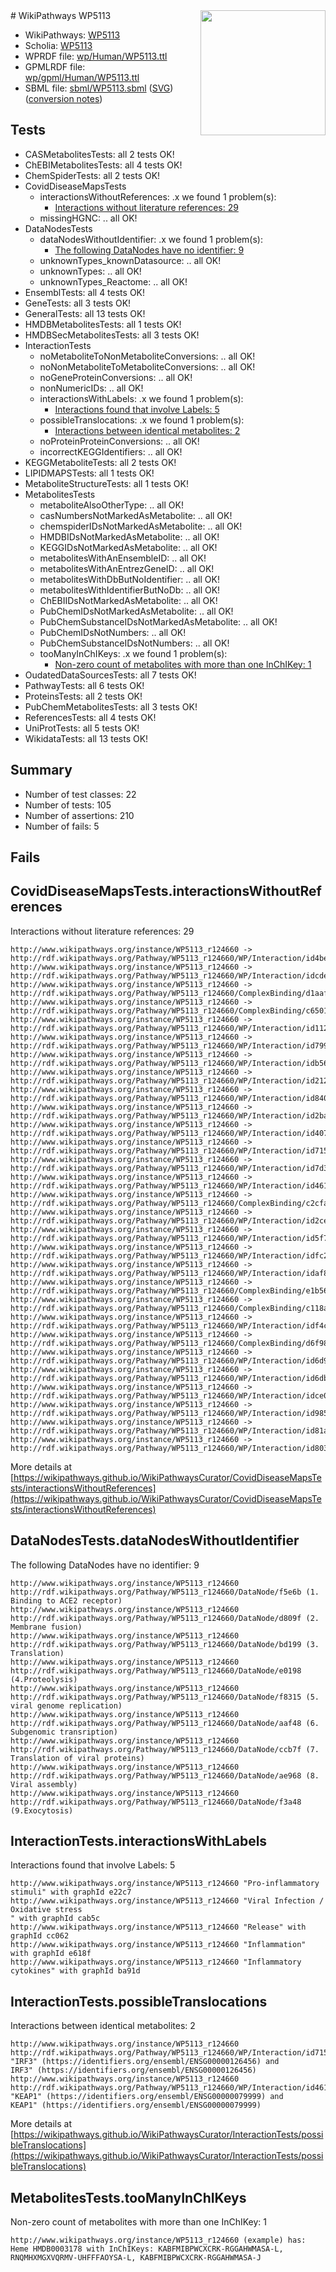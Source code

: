 <img style="float: right; width: 200px" src="../logo.png" />
# WikiPathways WP5113

* WikiPathways: [WP5113](https://identifiers.org/wikipathways:WP5113)
* Scholia: [WP5113](https://scholia.toolforge.org/wikipathways/WP5113)
* WPRDF file: [wp/Human/WP5113.ttl](../wp/Human/WP5113.ttl)
* GPMLRDF file: [wp/gpml/Human/WP5113.ttl](../wp/gpml/Human/WP5113.ttl)
* SBML file: [sbml/WP5113.sbml](../sbml/WP5113.sbml) ([SVG](../sbml/WP5113.svg)) ([conversion notes](../sbml/WP5113.txt))

## Tests
* CASMetabolitesTests: all 2 tests OK!
* ChEBIMetabolitesTests: all 4 tests OK!
* ChemSpiderTests: all 2 tests OK!
* CovidDiseaseMapsTests
    * interactionsWithoutReferences: .x we found 1 problem(s):
        * [Interactions without literature references: 29](#9701cd09)
    * missingHGNC: .. all OK!
* DataNodesTests
    * dataNodesWithoutIdentifier: .x we found 1 problem(s):
        * [The following DataNodes have no identifier: 9](#d2d32fa8)
    * unknownTypes_knownDatasource: .. all OK!
    * unknownTypes: .. all OK!
    * unknownTypes_Reactome: .. all OK!
* EnsemblTests: all 4 tests OK!
* GeneTests: all 3 tests OK!
* GeneralTests: all 13 tests OK!
* HMDBMetabolitesTests: all 1 tests OK!
* HMDBSecMetabolitesTests: all 3 tests OK!
* InteractionTests
    * noMetaboliteToNonMetaboliteConversions: .. all OK!
    * noNonMetaboliteToMetaboliteConversions: .. all OK!
    * noGeneProteinConversions: .. all OK!
    * nonNumericIDs: .. all OK!
    * interactionsWithLabels: .x we found 1 problem(s):
        * [Interactions found that involve Labels: 5](#630d267c)
    * possibleTranslocations: .x we found 1 problem(s):
        * [Interactions between identical metabolites: 2](#d59038c5)
    * noProteinProteinConversions: .. all OK!
    * incorrectKEGGIdentifiers: .. all OK!
* KEGGMetaboliteTests: all 2 tests OK!
* LIPIDMAPSTests: all 1 tests OK!
* MetaboliteStructureTests: all 1 tests OK!
* MetabolitesTests
    * metaboliteAlsoOtherType: .. all OK!
    * casNumbersNotMarkedAsMetabolite: .. all OK!
    * chemspiderIDsNotMarkedAsMetabolite: .. all OK!
    * HMDBIDsNotMarkedAsMetabolite: .. all OK!
    * KEGGIDsNotMarkedAsMetabolite: .. all OK!
    * metabolitesWithAnEnsembleID: .. all OK!
    * metabolitesWithAnEntrezGeneID: .. all OK!
    * metabolitesWithDbButNoIdentifier: .. all OK!
    * metabolitesWithIdentifierButNoDb: .. all OK!
    * ChEBIIDsNotMarkedAsMetabolite: .. all OK!
    * PubChemIDsNotMarkedAsMetabolite: .. all OK!
    * PubChemSubstanceIDsNotMarkedAsMetabolite: .. all OK!
    * PubChemIDsNotNumbers: .. all OK!
    * PubChemSubstanceIDsNotNumbers: .. all OK!
    * tooManyInChIKeys: .x we found 1 problem(s):
        * [Non-zero count of metabolites with more than one InChIKey: 1](#a4e4037e)
* OudatedDataSourcesTests: all 7 tests OK!
* PathwayTests: all 6 tests OK!
* ProteinsTests: all 2 tests OK!
* PubChemMetabolitesTests: all 3 tests OK!
* ReferencesTests: all 4 tests OK!
* UniProtTests: all 5 tests OK!
* WikidataTests: all 13 tests OK!


## Summary

* Number of test classes: 22
* Number of tests: 105
* Number of assertions: 210
* Number of fails: 5

## Fails

<a name="9701cd09" />

## CovidDiseaseMapsTests.interactionsWithoutReferences

Interactions without literature references: 29
```
http://www.wikipathways.org/instance/WP5113_r124660 -> http://rdf.wikipathways.org/Pathway/WP5113_r124660/WP/Interaction/id4bed82f3
http://www.wikipathways.org/instance/WP5113_r124660 -> http://rdf.wikipathways.org/Pathway/WP5113_r124660/WP/Interaction/idcdee20b6
http://www.wikipathways.org/instance/WP5113_r124660 -> http://rdf.wikipathways.org/Pathway/WP5113_r124660/ComplexBinding/d1aaf
http://www.wikipathways.org/instance/WP5113_r124660 -> http://rdf.wikipathways.org/Pathway/WP5113_r124660/ComplexBinding/c6501
http://www.wikipathways.org/instance/WP5113_r124660 -> http://rdf.wikipathways.org/Pathway/WP5113_r124660/WP/Interaction/id11298a73
http://www.wikipathways.org/instance/WP5113_r124660 -> http://rdf.wikipathways.org/Pathway/WP5113_r124660/WP/Interaction/id799a92c8
http://www.wikipathways.org/instance/WP5113_r124660 -> http://rdf.wikipathways.org/Pathway/WP5113_r124660/WP/Interaction/idb56611eb
http://www.wikipathways.org/instance/WP5113_r124660 -> http://rdf.wikipathways.org/Pathway/WP5113_r124660/WP/Interaction/id212b2183
http://www.wikipathways.org/instance/WP5113_r124660 -> http://rdf.wikipathways.org/Pathway/WP5113_r124660/WP/Interaction/id84003b63
http://www.wikipathways.org/instance/WP5113_r124660 -> http://rdf.wikipathways.org/Pathway/WP5113_r124660/WP/Interaction/id2ba69e50
http://www.wikipathways.org/instance/WP5113_r124660 -> http://rdf.wikipathways.org/Pathway/WP5113_r124660/WP/Interaction/id407b4cba
http://www.wikipathways.org/instance/WP5113_r124660 -> http://rdf.wikipathways.org/Pathway/WP5113_r124660/WP/Interaction/id715b17be
http://www.wikipathways.org/instance/WP5113_r124660 -> http://rdf.wikipathways.org/Pathway/WP5113_r124660/WP/Interaction/id7d319e35
http://www.wikipathways.org/instance/WP5113_r124660 -> http://rdf.wikipathways.org/Pathway/WP5113_r124660/WP/Interaction/id461dc676
http://www.wikipathways.org/instance/WP5113_r124660 -> http://rdf.wikipathways.org/Pathway/WP5113_r124660/ComplexBinding/c2cfa
http://www.wikipathways.org/instance/WP5113_r124660 -> http://rdf.wikipathways.org/Pathway/WP5113_r124660/WP/Interaction/id2ce067d0
http://www.wikipathways.org/instance/WP5113_r124660 -> http://rdf.wikipathways.org/Pathway/WP5113_r124660/WP/Interaction/id5f742b09
http://www.wikipathways.org/instance/WP5113_r124660 -> http://rdf.wikipathways.org/Pathway/WP5113_r124660/WP/Interaction/idfc2d23ef
http://www.wikipathways.org/instance/WP5113_r124660 -> http://rdf.wikipathways.org/Pathway/WP5113_r124660/WP/Interaction/idaf8188bc
http://www.wikipathways.org/instance/WP5113_r124660 -> http://rdf.wikipathways.org/Pathway/WP5113_r124660/ComplexBinding/e1b56
http://www.wikipathways.org/instance/WP5113_r124660 -> http://rdf.wikipathways.org/Pathway/WP5113_r124660/ComplexBinding/c118a
http://www.wikipathways.org/instance/WP5113_r124660 -> http://rdf.wikipathways.org/Pathway/WP5113_r124660/WP/Interaction/idf4c13a25
http://www.wikipathways.org/instance/WP5113_r124660 -> http://rdf.wikipathways.org/Pathway/WP5113_r124660/ComplexBinding/d6f98
http://www.wikipathways.org/instance/WP5113_r124660 -> http://rdf.wikipathways.org/Pathway/WP5113_r124660/WP/Interaction/id6d9630e
http://www.wikipathways.org/instance/WP5113_r124660 -> http://rdf.wikipathways.org/Pathway/WP5113_r124660/WP/Interaction/id6db3f655
http://www.wikipathways.org/instance/WP5113_r124660 -> http://rdf.wikipathways.org/Pathway/WP5113_r124660/WP/Interaction/idce0e5551
http://www.wikipathways.org/instance/WP5113_r124660 -> http://rdf.wikipathways.org/Pathway/WP5113_r124660/WP/Interaction/id985cf82a
http://www.wikipathways.org/instance/WP5113_r124660 -> http://rdf.wikipathways.org/Pathway/WP5113_r124660/WP/Interaction/id81a62627
http://www.wikipathways.org/instance/WP5113_r124660 -> http://rdf.wikipathways.org/Pathway/WP5113_r124660/WP/Interaction/id80337e77
```

More details at [https://wikipathways.github.io/WikiPathwaysCurator/CovidDiseaseMapsTests/interactionsWithoutReferences](https://wikipathways.github.io/WikiPathwaysCurator/CovidDiseaseMapsTests/interactionsWithoutReferences)

<a name="d2d32fa8" />

## DataNodesTests.dataNodesWithoutIdentifier

The following DataNodes have no identifier: 9
```
http://www.wikipathways.org/instance/WP5113_r124660 http://rdf.wikipathways.org/Pathway/WP5113_r124660/DataNode/f5e6b (1. Binding to ACE2 receptor)
http://www.wikipathways.org/instance/WP5113_r124660 http://rdf.wikipathways.org/Pathway/WP5113_r124660/DataNode/d809f (2. Membrane fusion)
http://www.wikipathways.org/instance/WP5113_r124660 http://rdf.wikipathways.org/Pathway/WP5113_r124660/DataNode/bd199 (3. Translation)
http://www.wikipathways.org/instance/WP5113_r124660 http://rdf.wikipathways.org/Pathway/WP5113_r124660/DataNode/e0198 (4.Proteolysis)
http://www.wikipathways.org/instance/WP5113_r124660 http://rdf.wikipathways.org/Pathway/WP5113_r124660/DataNode/f8315 (5. viral genome replication)
http://www.wikipathways.org/instance/WP5113_r124660 http://rdf.wikipathways.org/Pathway/WP5113_r124660/DataNode/aaf48 (6. Subgenomic transription)
http://www.wikipathways.org/instance/WP5113_r124660 http://rdf.wikipathways.org/Pathway/WP5113_r124660/DataNode/ccb7f (7. Translation of viral proteins)
http://www.wikipathways.org/instance/WP5113_r124660 http://rdf.wikipathways.org/Pathway/WP5113_r124660/DataNode/ae968 (8. Viral assembly)
http://www.wikipathways.org/instance/WP5113_r124660 http://rdf.wikipathways.org/Pathway/WP5113_r124660/DataNode/f3a48 (9.Exocytosis)
```

<a name="630d267c" />

## InteractionTests.interactionsWithLabels

Interactions found that involve Labels: 5
```
http://www.wikipathways.org/instance/WP5113_r124660 "Pro-inflammatory stimuli" with graphId e22c7
http://www.wikipathways.org/instance/WP5113_r124660 "Viral Infection /
Oxidative stress
" with graphId cab5c
http://www.wikipathways.org/instance/WP5113_r124660 "Release" with graphId cc062
http://www.wikipathways.org/instance/WP5113_r124660 "Inflammation" with graphId e618f
http://www.wikipathways.org/instance/WP5113_r124660 "Inflammatory cytokines" with graphId ba91d
```

<a name="d59038c5" />

## InteractionTests.possibleTranslocations

Interactions between identical metabolites: 2
```
http://www.wikipathways.org/instance/WP5113_r124660 http://rdf.wikipathways.org/Pathway/WP5113_r124660/WP/Interaction/id715b17be "IRF3" (https://identifiers.org/ensembl/ENSG00000126456) and 
IRF3" (https://identifiers.org/ensembl/ENSG00000126456)
http://www.wikipathways.org/instance/WP5113_r124660 http://rdf.wikipathways.org/Pathway/WP5113_r124660/WP/Interaction/id461dc676 "KEAP1" (https://identifiers.org/ensembl/ENSG00000079999) and 
KEAP1" (https://identifiers.org/ensembl/ENSG00000079999)
```

More details at [https://wikipathways.github.io/WikiPathwaysCurator/InteractionTests/possibleTranslocations](https://wikipathways.github.io/WikiPathwaysCurator/InteractionTests/possibleTranslocations)

<a name="a4e4037e" />

## MetabolitesTests.tooManyInChIKeys

Non-zero count of metabolites with more than one InChIKey: 1
```
http://www.wikipathways.org/instance/WP5113_r124660 (example) has: Heme HMDB0003178 with InChIKeys: KABFMIBPWCXCRK-RGGAHWMASA-L, RNQMHXMGXVQRMV-UHFFFAOYSA-L, KABFMIBPWCXCRK-RGGAHWMASA-J
```

